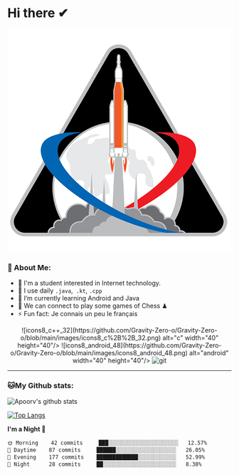 # Hi there ✔
![time-01](https://github.com/Gravity-Zero-o/Gravity-Zero-o/blob/main/images/time-01.png)

### 🤵 About Me:
- 🏦 I'm a student interested in Internet technology.
- 🤔 I use daily ```.java```,``` .kt```, ```.cpp```
- 🌱 I’m currently learning Android and Java
- 👯 We can connect to play some games of Chess ♟
- ⚡ Fun fact: Je connais un peu le français

<p align="center">
![icons8_c++_32](https://github.com/Gravity-Zero-o/Gravity-Zero-o/blob/main/images/icons8_c%2B%2B_32.png)
 alt="c" width="40" height="40"/> 
![icons8_android_48](https://github.com/Gravity-Zero-o/Gravity-Zero-o/blob/main/images/icons8_android_48.png) alt="android" width="40" height="40"/> 
<img src="https://devicons.github.io/devicon/devicon.git/icons/android/android-original-wordmark.svg" alt="git" width="40" height="40"/>
</p>

---
### 🐱My Github stats:
![Apoorv's github stats](https://github-readme-stats.vercel.app/api?username=Gravity-Zero-o&show_icons=true&title_color=ffc857&icon_color=8ac926&text_color=daf7dc&bg_color=151515&hide=["stars"])

[![Top Langs](https://github-readme-stats.vercel.app/api/top-langs/?username=Gravity-Zero-o&layout=compact&text_color=daf7dc&bg_color=151515)](https://github.com/anuraghazra/github-readme-stats)

<!--START_SECTION:waka-->
**I'm a Night 🦉** 

```text
🌞 Morning    42 commits     ███░░░░░░░░░░░░░░░░░░░░░░   12.57% 
🌆 Daytime    87 commits     ██████░░░░░░░░░░░░░░░░░░░   26.05% 
🌃 Evening    177 commits    █████████████░░░░░░░░░░░░   52.99% 
🌙 Night      28 commits     ██░░░░░░░░░░░░░░░░░░░░░░░   8.38%
